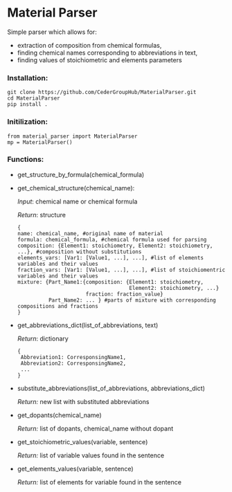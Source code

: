 # Material Parser

Simple parser which allows for:

 * extraction of composition from chemical formulas, 
 * finding chemical names corresponding to abbreviations in text,
 * finding values of stoichiometric and elements parameters
 
### Installation:
```
git clone https://github.com/CederGroupHub/MaterialParser.git
cd MaterialParser
pip install .
```

### Initilization:
```
from material_parser import MaterialParser
mp = MaterialParser()
```

### Functions:

 * get_structure_by_formula(chemical_formula)

 * get_chemical_structure(chemical_name):

    *Input*: chemical name or chemical formula
    
    *Return*: structure
    ```
    {
    name: chemical_name, #original name of material
    formula: chemical_formula, #chemical formula used for parsing
    composition: {Element1: stoichiometry, Element2: stoichiometry, ...}, #composition without substitutions
    elements_vars: [Var1: [Value1, ...], ...], #list of elements variables and their values
    fraction_vars: [Var1: [Value1, ...], ...], #list of stoichiomentric variables and their values
    mixture: {Part_Name1:{composition: {Element1: stoichiometry, 
                                        Element2: stoichiometry, ...}
                          fraction: fraction_value}
              Part_Name2: ... } #parts of mixture with corresponding compositions and fractions
    }
    ```

 * get_abbreviations_dict(list_of_abbreviations, text)
 
    *Return*: dictionary
    ```
    {
     Abbreviation1: CorresponsingName1,
     Abbreviation2: CorresponsingName2,
     ...
    }
    ```
    
 * substitute_abbreviations(list_of_abbreviations, abbreviations_dict)
 
   *Return:* new list with substituted abbreviations
   
 * get_dopants(chemical_name)
   
   *Return:* list of dopants, chemical_name without dopant
   
 * get_stoichiometric_values(variable, sentence)
 
    *Return:* list of variable values found in the sentence
    
 * get_elements_values(variable, sentence)
 
    *Return:* list of elements for variable found in the sentence
 
 
